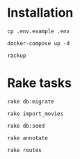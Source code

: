# Installation
`cp .env.example .env`

`docker-compose up -d`

`rackup`

# Rake tasks

`rake db:migrate`

`rake import_movies`

`rake db:seed`

`rake annotate`

`rake routes`
